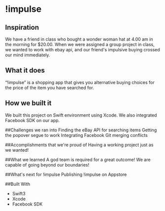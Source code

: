 # !impulse


## Inspiration
We have a friend in class who bought a wonder woman hat at 4.00 am in the morning for $20.00. When we were assigned a group project in class, we wanted to work with ebay api, and our friend's impulsive buying crossed our mind immediately.


## What it does
“!impulse” is a shopping app that gives you alternative buying choices for the price of the item you have searched for.


## How we built it
We built this project on Swift environment using Xcode. We also integrated Facebook SDK on our app.


##Challenges we ran into
Finding the eBay API for searching items Getting the popover segue to work Integrating Facebook Git merging conflicts


##Accomplishments that we're proud of
Having a working project just as we wanted!


##What we learned
A god team is required for a great outcome! We are capable of going beyond our boundaries!


##What's next for !impulse
Publishing !impulse on Appstore


##Built With
* Swift3
* Xcode
* Facebook SDK

